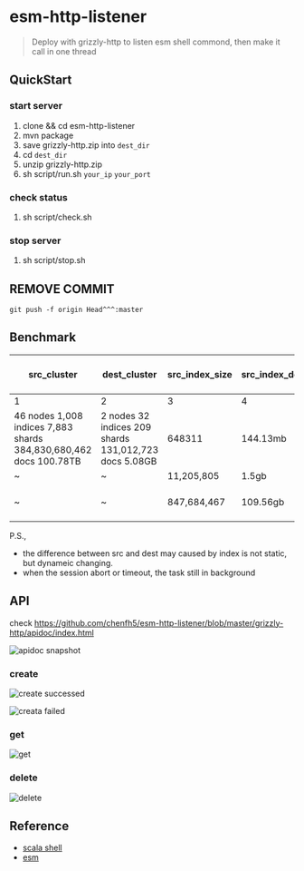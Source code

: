 # esm-http-listener
> Deploy with grizzly-http to listen esm shell commond, then make it call in one thread

## QuickStart
### start server
1. clone && cd esm-http-listener
2. mvn package
3. save grizzly-http.zip into `dest_dir`
4. cd `dest_dir`
5. unzip grizzly-http.zip
6. sh script/run.sh `your_ip` `your_port`

### check status
1. sh script/check.sh

### stop server
1. sh script/stop.sh

## REMOVE COMMIT
`git push -f origin Head^^^:master`

## Benchmark
|src_cluster|dest_cluster|src_index_size|src_index_doc|dest_index_size|dest_index_doc|Elapsed time in second|
|---|---|---|---|---|---|---|
|1|2|3|4|5|6|7|
|46 nodes 1,008 indices 7,883 shards 384,830,680,462 docs 100.78TB|2 nodes 32 indices 209 shards 131,012,723 docs 5.08GB|648311|144.13mb|647,774|149.5mb|55|
|~|~|11,205,805|1.5gb|11,191,609|2.13gb|466|
|~|~|847,684,467|109.56gb|xx|xx|Timeout: timeout:worried:|

P.S.,
- the difference between src and dest may caused by index is not static, but dynameic changing.
- when the session abort or timeout, the task still in background

## API
check https://github.com/chenfh5/esm-http-listener/blob/master/grizzly-http/apidoc/index.html

![apidoc snapshot](https://upload-images.jianshu.io/upload_images/2189341-876141979d652824.png?imageMogr2/auto-orient/strip%7CimageView2/2/w/1240)

### create
![create successed](https://upload-images.jianshu.io/upload_images/2189341-19db3166e604ce50.png?imageMogr2/auto-orient/strip%7CimageView2/2/w/1240)

![creata failed](https://upload-images.jianshu.io/upload_images/2189341-49f35579d5ef62e3.png?imageMogr2/auto-orient/strip%7CimageView2/2/w/1240)

### get
![get](https://upload-images.jianshu.io/upload_images/2189341-a25f34f4e093705b.png?imageMogr2/auto-orient/strip%7CimageView2/2/w/1240)

### delete
![delete](https://upload-images.jianshu.io/upload_images/2189341-42c7b8d5d44e107a.png?imageMogr2/auto-orient/strip%7CimageView2/2/w/1240)

## Reference
- [scala shell](https://www.scala-lang.org/api/current/scala/sys/process/ProcessBuilder.html)
- [esm](https://github.com/medcl/esm)
